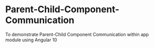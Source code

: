 # Parent-Child-Component-Communication
To demonstrate Parent-Child Component Communication within app module using Angular 10
